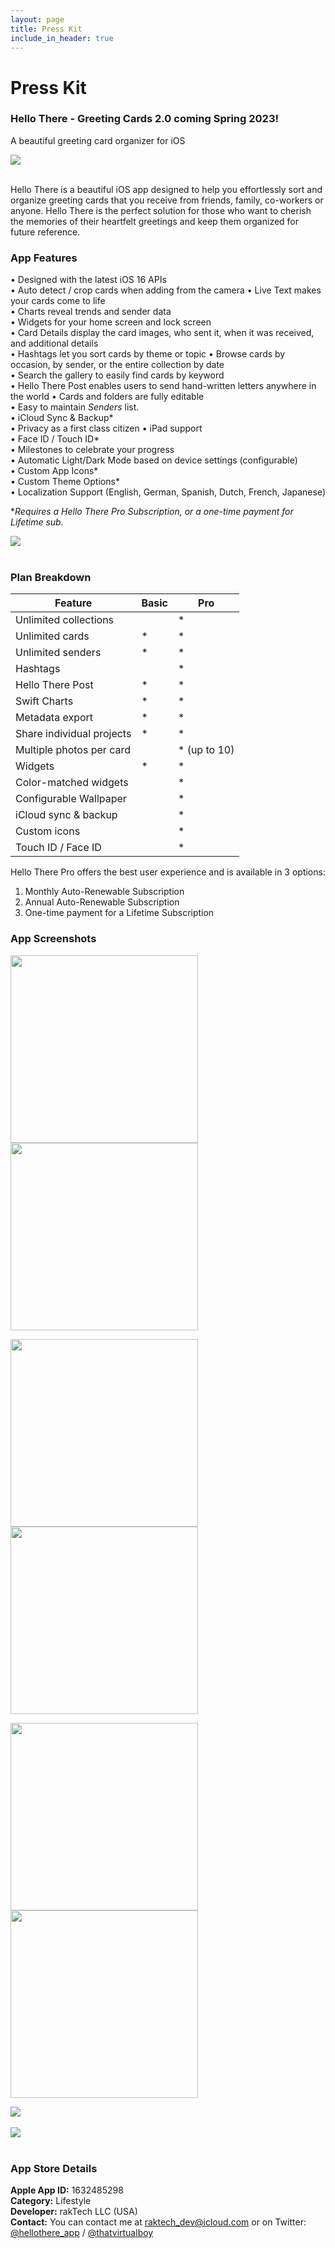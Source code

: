 ```yaml
---
layout: page
title: Press Kit
include_in_header: true
---
```


# Press Kit

### Hello There - Greeting Cards 2.0 coming Spring 2023!

A beautiful greeting card organizer for iOS

![](assets/hellothere-promo1.png)<br><br>

Hello There is a beautiful iOS app designed to help you effortlessly sort and organize greeting cards that you receive from friends, family, co-workers or anyone. Hello There is the perfect solution for those who want to cherish the memories of their heartfelt greetings and keep them organized for future reference.  

### App Features 
• Designed with the latest iOS 16 APIs  
• Auto detect / crop cards when adding from the camera
• Live Text makes your cards come to life  
• Charts reveal trends and sender data  
• Widgets for your home screen and lock screen  
• Card Details display the card images, who sent it, when it was received, and additional details   
• Hashtags let you sort cards by theme or topic
• Browse cards by occasion, by sender, or the entire collection by date  
• Search the gallery to easily find cards by keyword    
• Hello There Post enables users to send hand-written letters anywhere in the world
• Cards and folders are fully editable  
• Easy to maintain *Senders* list.  
• iCloud Sync & Backup*  
• Privacy as a first class citizen
• iPad support  
• Face ID / Touch ID*   
• Milestones to celebrate your progress  
• Automatic Light/Dark Mode based on device settings (configurable)  
• Custom App Icons*    
• Custom Theme Options*    
• Localization Support (English, German, Spanish, Dutch, French, Japanese) 

**Requires a Hello There Pro Subscription, or a one-time payment for Lifetime sub.* 

![](assets/hellothere-promo4.png)<br><br>

### Plan Breakdown

| Feature | Basic | Pro |
| --- | --- | --- |
| Unlimited collections |  | * |
| Unlimited cards | * | * |
| Unlimited senders | * | * |
| Hashtags |  | * |
| Hello There Post | * | * |
| Swift Charts | * | * |
| Metadata export | * | * |
| Share individual projects | * | * |
| Multiple photos per card |  | * (up to 10) |
| Widgets | * | * | 
| Color-matched widgets |  | * |
| Configurable Wallpaper |  | * |
| iCloud sync & backup |  | * |
| Custom icons |  | * |
| Touch ID / Face ID |  | * |

Hello There Pro offers the best user experience and is available in 3 options:

1. Monthly Auto-Renewable Subscription
2. Annual Auto-Renewable Subscription
3. One-time payment for a Lifetime Subscription 

### App Screenshots
<p float="left">
<img src="assets/hello3.png" width="300" />
<img src="assets/hello1.png" width="300" />
</p>
<p float="left">
<img src="assets/hello2.png" width="300" />
<img src="assets/hello4.png" width="300" />
</p>
<p float="left">
<img src="assets/hello5.png" width="300" />
<img src="assets/hello6.png" width="300" />
</p>

![](assets/hellothere-promo2.png)<br><br>
![](assets/hellothere-promo3.png)<br><br>

### App Store Details
**Apple App ID:** 1632485298  
**Category:** Lifestyle  
**Developer:** rakTech LLC (USA)  
**Contact:** You can contact me at [raktech_dev@icloud.com](mailto:raktech_dev@icloud.com) or on Twitter: [@hellothere_app](https://twitter.com/hellothere_app) / [@thatvirtualboy](https://twitter.com/thatvirtualboy)
